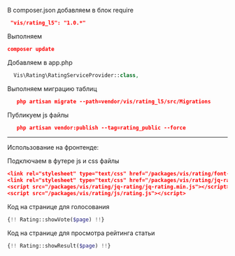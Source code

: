 
В composer.json добавляем в блок require
```json
 "vis/rating_l5": "1.0.*"
```

Выполняем
```json
composer update
```

Добавляем в app.php
```php
  Vis\Rating\RatingServiceProvider::class,
```

Выполняем миграцию таблиц
```json
   php artisan migrate --path=vendor/vis/rating_l5/src/Migrations
```

Публикуем js файлы
```json
   php artisan vendor:publish --tag=rating_public --force
```
-----------------------------------
Использование на фронтенде:

Подключаем в футере js и css файлы
```json
<link rel="stylesheet" type="text/css" href="/packages/vis/rating/font-awesome/font-awesome.min.css"/>
<link rel="stylesheet" type="text/css" href="/packages/vis/rating/jq-rating/jq-rating.css"/>
<script src="/packages/vis/rating/jq-rating/jq-rating.min.js"></script>
<script src="/packages/vis/rating/js/rating.js"></script>
```

Код на странице для голосования
```php
{!! Rating::showVote($page) !!}
```

Код на странице для просмотра рейтинга статьи
```php
{!! Rating::showResult($page) !!}
```
